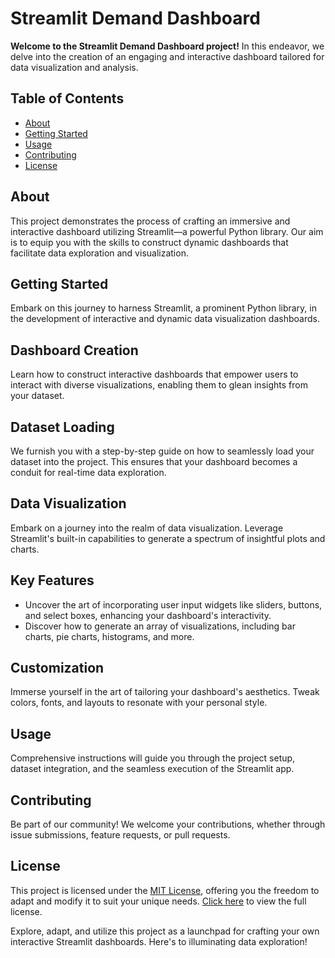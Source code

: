 # Streamlit Demand Dashboard

**Welcome to the Streamlit Demand Dashboard project!** In this endeavor, we delve into the creation of an engaging and interactive dashboard tailored for data visualization and analysis.

## Table of Contents
- [About](#about)
- [Getting Started](#getting-started)
- [Usage](#usage)
- [Contributing](#contributing)
- [License](#license)

## <a id="about"></a>About
This project demonstrates the process of crafting an immersive and interactive dashboard utilizing Streamlit—a powerful Python library. Our aim is to equip you with the skills to construct dynamic dashboards that facilitate data exploration and visualization.

## <a id="getting-started"></a>Getting Started
Embark on this journey to harness Streamlit, a prominent Python library, in the development of interactive and dynamic data visualization dashboards.

## Dashboard Creation
Learn how to construct interactive dashboards that empower users to interact with diverse visualizations, enabling them to glean insights from your dataset.

## Dataset Loading
We furnish you with a step-by-step guide on how to seamlessly load your dataset into the project. This ensures that your dashboard becomes a conduit for real-time data exploration.

## Data Visualization
Embark on a journey into the realm of data visualization. Leverage Streamlit's built-in capabilities to generate a spectrum of insightful plots and charts.

## Key Features
- Uncover the art of incorporating user input widgets like sliders, buttons, and select boxes, enhancing your dashboard's interactivity.
- Discover how to generate an array of visualizations, including bar charts, pie charts, histograms, and more.

## Customization
Immerse yourself in the art of tailoring your dashboard's aesthetics. Tweak colors, fonts, and layouts to resonate with your personal style.

## Usage
Comprehensive instructions will guide you through the project setup, dataset integration, and the seamless execution of the Streamlit app.

## Contributing
Be part of our community! We welcome your contributions, whether through issue submissions, feature requests, or pull requests.

## <a id="license"></a>License
This project is licensed under the [MIT License](LICENSE), offering you the freedom to adapt and modify it to suit your unique needs. [Click here](LICENSE) to view the full license.

Explore, adapt, and utilize this project as a launchpad for crafting your own interactive Streamlit dashboards. Here's to illuminating data exploration!

